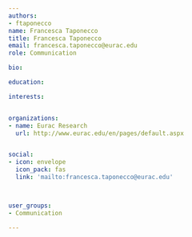 ```yaml
---
authors:
- ftaponecco
name: Francesca Taponecco
title: Francesca Taponecco
email: francesca.taponecco@eurac.edu
role: Communication

bio: 

education:

interests:


organizations:
- name: Eurac Research
  url: http://www.eurac.edu/en/pages/default.aspx


social:
- icon: envelope
  icon_pack: fas
  link: 'mailto:francesca.taponecco@eurac.edu'



user_groups:
- Communication

---
```




